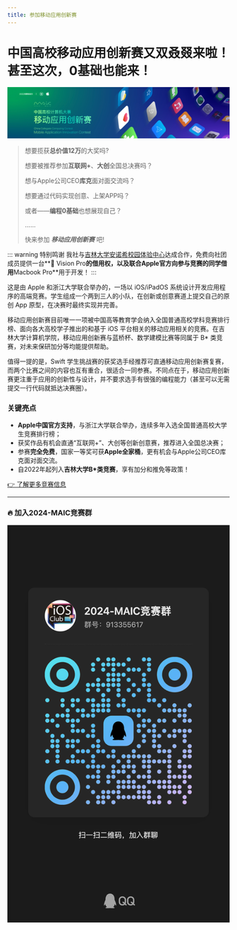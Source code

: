 ```yaml
---
title: 参加移动应用创新赛
---
```


# 中国高校移动应用创新赛又双叒叕来啦！甚至这次，0基础也能来！

![](./maic-hero.png)

> 想要揽获**总价值12万**的大奖吗?
>
> 想要被推荐参加**互联网+**、**大创**全国总决赛吗？
>
> 想与Apple公司CEO**库克**面对面交流吗？
>
> 想要通过代码实现创意、上架APP吗？
>
> 或者——**编程0基础**也想展现自己？
>
> ……
>
> 快来参加 **_移动应用创新赛_** 吧!

::: warning 特别鸣谢
我社与[吉林大学安诺希校园体验中心](/news/an-nuo-xi/)达成合作，免费向社团成员提供一台** Vision Pro**的借用权，以及联合Apple官方向参与竞赛的同学借用**Macbook Pro**用于开发！
:::

这是由 Apple 和浙江大学联合举办的，一场以 iOS/iPadOS 系统设计开发应用程序的高端竞赛。学生组成一个两到三人的小队，在创新或创意赛道上提交自己的原创 App 原型，在决赛时最终实现并完善。

移动应用创新赛目前唯一一项被中国高等教育学会纳入全国普通高校学科竞赛排行榜、面向各大高校学子推出的和基于 iOS 平台相关的移动应用相关的竞赛。在吉林大学计算机学院，移动应用创新赛与蓝桥杯、数学建模比赛等同属于 B* 类竞赛，对未来保研加分等均能提供帮助。

值得一提的是，Swift 学生挑战赛的获奖选手经推荐可直通移动应用创新赛复赛，而两个比赛之间的内容也互有重合，很适合一同参赛。不同点在于，移动应用创新赛更注重于应用的创新性与设计，并不要求选手有很强的编程能力（甚至可以无需提交一行代码就抵达决赛圈）。

### 关键亮点

- **Apple中国官方支持**，与浙江大学联合举办，连续多年入选全国普通高校大学生竞赛排行榜；
- 获奖作品有机会直通“互联网+”、大创等创新创意赛，推荐进入全国总决赛；
- 参赛**完全免费**，国家一等奖可获**Apple全家桶**，更有机会与Apple公司CEO库克面对面交流。
- 自2022年起列入**吉林大学B*类竞赛**，享有加分和推免等政策！

<el-button tag="div" type="primary" size="large" round>
    <a href="/competitions/maic/">👉 了解更多竞赛信息</a>
</el-button>

---

### 🔥 加入2024-MAIC竞赛群

![点击图片可放大](./maic-qr.jpg)

<script setup>
import { ElButton } from 'element-plus'
</script>

<style scoped>
.el-button a {
    color: white;
    text-decoration: none;
}
.el-button {
    display: block;
    width: 12rem;
    margin: 0 auto;
}
</style>